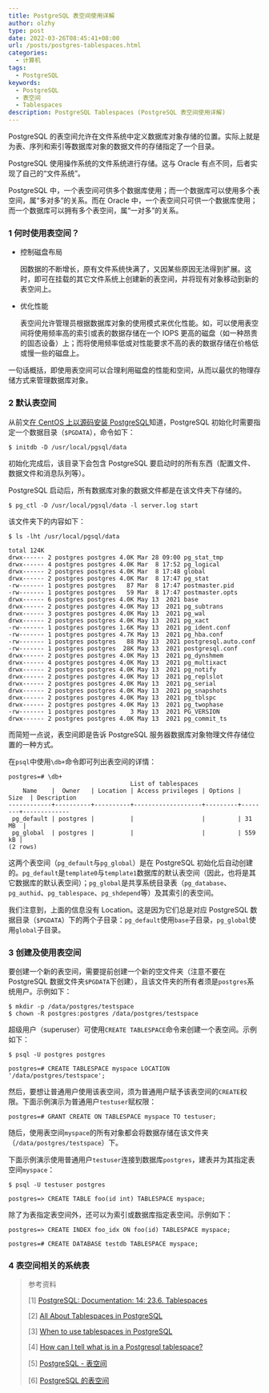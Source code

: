 ```yaml
---
title: PostgreSQL 表空间使用详解
author: olzhy
type: post
date: 2022-03-26T08:45:41+08:00
url: /posts/postgres-tablespaces.html
categories:
  - 计算机
tags:
  - PostgreSQL
keywords:
  - PostgreSQL
  - 表空间
  - Tablespaces
description: PostgreSQL Tablespaces (PostgreSQL 表空间使用详解)
---
```


PostgreSQL 的表空间允许在文件系统中定义数据库对象存储的位置。实际上就是为表、序列和索引等数据库对象的数据文件的存储指定了一个目录。

PostgreSQL 使用操作系统的文件系统进行存储。这与 Oracle 有点不同，后者实现了自己的“文件系统”。

PostgreSQL 中，一个表空间可供多个数据库使用；而一个数据库可以使用多个表空间，属“多对多”的关系。而在 Oracle 中，一个表空间只可供一个数据库使用；而一个数据库可以拥有多个表空间，属“一对多”的关系。

### 1 何时使用表空间？

- 控制磁盘布局

  因数据的不断增长，原有文件系统快满了，又因某些原因无法得到扩展。这时，即可在挂载的其它文件系统上创建新的表空间，并将现有对象移动到新的表空间上。

- 优化性能

  表空间允许管理员根据数据库对象的使用模式来优化性能。如，可以使用表空间将使用频率高的索引或表的数据存储在一个 IOPS 更高的磁盘（如一种昂贵的固态设备）上；而将使用频率低或对性能要求不高的表的数据存储在价格低或慢一些的磁盘上。

一句话概括，即使用表空间可以合理利用磁盘的性能和空间，从而以最优的物理存储方式来管理数据库对象。

### 2 默认表空间

从前文[在 CentOS 上以源码安装 PostgreSQL](https://olzhy.github.io/posts/install-postgres-on-centos-from-source.html)知道，PostgreSQL 初始化时需要指定一个数据目录（`$PGDATA`），命令如下：

```shell
$ initdb -D /usr/local/pgsql/data
```

初始化完成后，该目录下会包含 PostgreSQL 要启动时的所有东西（配置文件、数据文件和消息队列等）。

PostgreSQL 启动后，所有数据库对象的数据文件都是在该文件夹下存储的。

```shell
$ pg_ctl -D /usr/local/pgsql/data -l server.log start
```

该文件夹下的内容如下：

```shell
$ ls -lht /usr/local/pgsql/data

total 124K
drwx------ 2 postgres postgres 4.0K Mar 28 09:00 pg_stat_tmp
drwx------ 4 postgres postgres 4.0K Mar  8 17:52 pg_logical
drwx------ 2 postgres postgres 4.0K Mar  8 17:48 global
drwx------ 2 postgres postgres 4.0K Mar  8 17:47 pg_stat
-rw------- 1 postgres postgres   87 Mar  8 17:47 postmaster.pid
-rw------- 1 postgres postgres   59 Mar  8 17:47 postmaster.opts
drwx------ 6 postgres postgres 4.0K May 13  2021 base
drwx------ 2 postgres postgres 4.0K May 13  2021 pg_subtrans
drwx------ 3 postgres postgres 4.0K May 13  2021 pg_wal
drwx------ 2 postgres postgres 4.0K May 13  2021 pg_xact
-rw------- 1 postgres postgres 1.6K May 13  2021 pg_ident.conf
-rw------- 1 postgres postgres 4.7K May 13  2021 pg_hba.conf
-rw------- 1 postgres postgres   88 May 13  2021 postgresql.auto.conf
-rw------- 1 postgres postgres  28K May 13  2021 postgresql.conf
drwx------ 2 postgres postgres 4.0K May 13  2021 pg_dynshmem
drwx------ 4 postgres postgres 4.0K May 13  2021 pg_multixact
drwx------ 2 postgres postgres 4.0K May 13  2021 pg_notify
drwx------ 2 postgres postgres 4.0K May 13  2021 pg_replslot
drwx------ 2 postgres postgres 4.0K May 13  2021 pg_serial
drwx------ 2 postgres postgres 4.0K May 13  2021 pg_snapshots
drwx------ 2 postgres postgres 4.0K May 13  2021 pg_tblspc
drwx------ 2 postgres postgres 4.0K May 13  2021 pg_twophase
-rw------- 1 postgres postgres    3 May 13  2021 PG_VERSION
drwx------ 2 postgres postgres 4.0K May 13  2021 pg_commit_ts
```

而简短一点说，表空间即是告诉 PostgreSQL 服务器数据库对象物理文件存储位置的一种方式。

在`psql`中使用`\db+`命令即可列出表空间的详情：

```text
postgres=# \db+
                                  List of tablespaces
    Name    |  Owner   | Location | Access privileges | Options |  Size  | Description
------------+----------+----------+-------------------+---------+--------+-------------
 pg_default | postgres |          |                   |         | 31 MB  |
 pg_global  | postgres |          |                   |         | 559 kB |
(2 rows)
```

这两个表空间（`pg_default`与`pg_global`）是在 PostgreSQL 初始化后自动创建的。`pg_default`是`template0`与`template1`数据库的默认表空间（因此，也将是其它数据库的默认表空间）；`pg_global`是共享系统目录表（`pg_database`、`pg_authid`、`pg_tablespace`、`pg_shdepend`等）及其索引的表空间。

我们注意到，上面的信息没有 Location。这是因为它们总是对应 PostgreSQL 数据目录（`$PGDATA`）下的两个子目录：`pg_default`使用`base`子目录，`pg_global`使用`global`子目录。

### 3 创建及使用表空间

要创建一个新的表空间，需要提前创建一个新的空文件夹（注意不要在 PostgreSQL 数据文件夹`$PGDATA`下创建），且该文件夹的所有者须是`postgres`系统用户。示例如下：

```shell
$ mkdir -p /data/postgres/testspace
$ chown -R postgres:postgres /data/postgres/testspace
```

超级用户（superuser）可使用`CREATE TABLESPACE`命令来创建一个表空间。示例如下：

```shell
$ psql -U postgres postgres

postgres=# CREATE TABLESPACE myspace LOCATION '/data/postgres/testspace';
```

然后，要想让普通用户使用该表空间，须为普通用户赋予该表空间的`CREATE`权限。下面示例演示为普通用户`testuser`赋权限：

```shell
postgres=# GRANT CREATE ON TABLESPACE myspace TO testuser;
```

随后，使用表空间`myspace`的所有对象都会将数据存储在该文件夹（`/data/postgres/testspace`）下。

下面示例演示使用普通用户`testuser`连接到数据库`postgres`，建表并为其指定表空间`myspace`：

```shell
$ psql -U testuser postgres

postgres=> CREATE TABLE foo(id int) TABLESPACE myspace;
```

除了为表指定表空间外，还可以为索引或数据库指定表空间。示例如下：

```shell
postgres=> CREATE INDEX foo_idx ON foo(id) TABLESPACE myspace;
```

```shell
postgres=# CREATE DATABASE testdb TABLESPACE myspace;
```

### 4 表空间相关的系统表

> 参考资料
>
> \[1\] [PostgreSQL: Documentation: 14: 23.6. Tablespaces](https://www.postgresql.org/docs/14/manage-ag-tablespaces.html)
>
> \[2\] [All About Tablespaces in PostgreSQL](https://pgdash.io/blog/tablespaces-postgres.html)
>
> \[3\] [When to use tablespaces in PostgreSQL](https://www.cybertec-postgresql.com/en/when-to-use-tablespaces-in-postgresql/)
>
> \[4\] [How can I tell what is in a Postgresql tablespace?](https://stackoverflow.com/questions/4970966/how-can-i-tell-what-is-in-a-postgresql-tablespace)
>
> \[5\] [PostgreSQL - 表空间](https://www.cnblogs.com/yanshw/p/11351136.html)
>
> \[6\] [PostgreSQL 的表空间](https://www.cnblogs.com/lottu/p/9239535.html)
